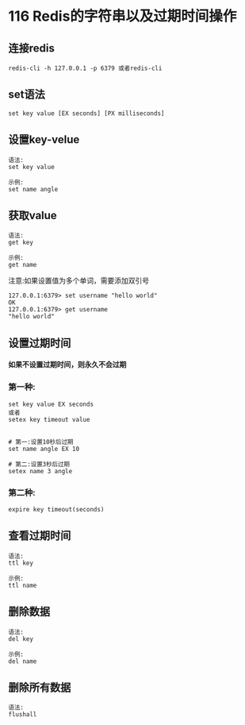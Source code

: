 # 116 Redis的字符串以及过期时间操作

## 连接redis

```text
redis-cli -h 127.0.0.1 -p 6379 或者redis-cli
```

## set语法

```text
set key value [EX seconds] [PX milliseconds]
```

## 设置key-velue

```text
语法:
set key value

示例:
set name angle
```

## 获取value

```text
语法:
get key

示例:
get name
```

注意:如果设置值为多个单词，需要添加双引号

```text
127.0.0.1:6379> set username "hello world"
OK
127.0.0.1:6379> get username
"hello world"
```

## 设置过期时间

#### 如果不设置过期时间，则永久不会过期

### 第一种:

```text
set key value EX seconds
或者
setex key timeout value


# 第一:设置10秒后过期
set name angle EX 10

# 第二:设置3秒后过期
setex name 3 angle
```

### 第二种:

```text
expire key timeout(seconds)
```

## 查看过期时间

```text
语法:
ttl key

示例:
ttl name
```

## 删除数据

```text
语法:
del key

示例:
del name
```

## 删除所有数据

```text
语法:
flushall
```

